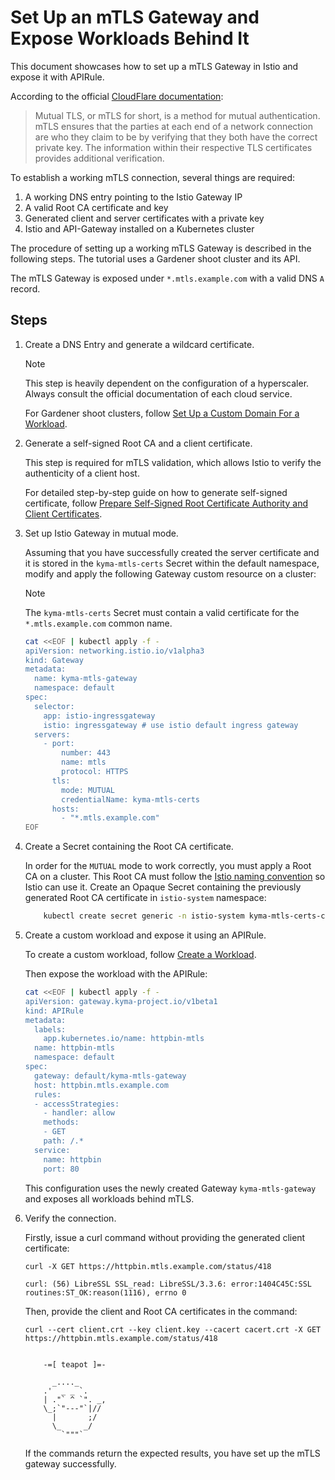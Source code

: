 # Set Up an mTLS Gateway and Expose Workloads Behind It

This document showcases how to set up a mTLS Gateway in Istio and expose it with APIRule.

According to the official [CloudFlare documentation](https://www.cloudflare.com/learning/access-management/what-is-mutual-tls/):
>Mutual TLS, or mTLS for short, is a method for mutual authentication. mTLS ensures that the parties at each end of a network connection are who they claim to be by verifying that they both have the correct private key. The information within their respective TLS certificates provides additional verification.

To establish a working mTLS connection, several things are required:

1. A working DNS entry pointing to the Istio Gateway IP
2. A valid Root CA certificate and key
3. Generated client and server certificates with a private key
4. Istio and API-Gateway installed on a Kubernetes cluster

The procedure of setting up a working mTLS Gateway is described in the following steps. The tutorial uses a Gardener shoot cluster and its API.

The mTLS Gateway is exposed under `*.mtls.example.com` with a valid DNS `A` record.

## Steps

1. Create a DNS Entry and generate a wildcard certificate.

    > [!NOTE] 
    > This step is heavily dependent on the configuration of a hyperscaler. Always consult the official documentation of each cloud service.

    For Gardener shoot clusters, follow [Set Up a Custom Domain For a Workload](01-10-setup-custom-domain-for-workload.md).

2. Generate a self-signed Root CA and a client certificate.

    This step is required for mTLS validation, which allows Istio to verify the authenticity of a client host.

    For detailed step-by-step guide on how to generate self-signed certificate, follow [Prepare Self-Signed Root Certificate Authority and Client Certificates](01-60-security/01-61-mtls-selfsign-client-certicate.md).

3. Set up Istio Gateway in mutual mode.

    Assuming that you have successfully created the server certificate and it is stored in the `kyma-mtls-certs` Secret within the default namespace, modify and apply the following Gateway custom resource on a cluster:

    > [!NOTE]
    >  The `kyma-mtls-certs` Secret must contain a valid certificate for the `*.mtls.example.com` common name.
    
    ```sh
    cat <<EOF | kubectl apply -f -
    apiVersion: networking.istio.io/v1alpha3
    kind: Gateway
    metadata:
      name: kyma-mtls-gateway
      namespace: default
    spec:
      selector:
        app: istio-ingressgateway
        istio: ingressgateway # use istio default ingress gateway
      servers:
        - port:
            number: 443
            name: mtls
            protocol: HTTPS
          tls:
            mode: MUTUAL
            credentialName: kyma-mtls-certs
          hosts:
            - "*.mtls.example.com"
    EOF
    ```

4. Create a Secret containing the Root CA certificate.

    In order for the `MUTUAL` mode to work correctly, you must apply a Root CA on a cluster. This Root CA must follow the [Istio naming convention](https://istio.io/latest/docs/reference/config/networking/gateway/#ServerTLSSettings) so Istio can use it.
    Create an Opaque Secret containing the previously generated Root CA certificate in `istio-system` namespace:

    ```sh
        kubectl create secret generic -n istio-system kyma-mtls-certs-cacert --from-file=cacert=cacert.crt
    ```

5. Create a custom workload and expose it using an APIRule.

    To create a custom workload, follow [Create a Workload](01-00-create-workload.md).

    Then expose the workload with the APIRule:

    ```sh
    cat <<EOF | kubectl apply -f -
    apiVersion: gateway.kyma-project.io/v1beta1
    kind: APIRule
    metadata:
      labels:
        app.kubernetes.io/name: httpbin-mtls
      name: httpbin-mtls
      namespace: default
    spec:
      gateway: default/kyma-mtls-gateway
      host: httpbin.mtls.example.com
      rules:
      - accessStrategies:
        - handler: allow
        methods:
        - GET
        path: /.*
      service:
        name: httpbin
        port: 80
    ```

    This configuration uses the newly created Gateway `kyma-mtls-gateway` and exposes all workloads behind mTLS.

6. Verify the connection.

    Firstly, issue a curl command without providing the generated client certificate:
    ```
    curl -X GET https://httpbin.mtls.example.com/status/418

    curl: (56) LibreSSL SSL_read: LibreSSL/3.3.6: error:1404C45C:SSL routines:ST_OK:reason(1116), errno 0
    ```

    Then, provide the client and Root CA certificates in the command:
    ```
    curl --cert client.crt --key client.key --cacert cacert.crt -X GET https://httpbin.mtls.example.com/status/418


        -=[ teapot ]=-

          _...._
        .'  _ _ `.
        | ."` ^ `". _,
        \_;`"---"`|//
          |       ;/
          \_     _/
            `"""`
    ```

    If the commands return the expected results, you have set up the mTLS gateway successfully.
